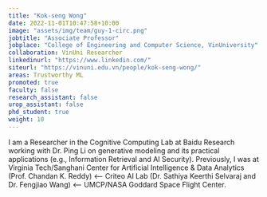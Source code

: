 ```yaml
---
title: "Kok-seng Wong"
date: 2022-11-01T10:47:58+10:00
image: "assets/img/team/guy-1-circ.png"
jobtitle: "Associate Professor"
jobplace: "College of Engineering and Computer Science, VinUniversity"
collaboration: VinUni Researcher
linkedinurl: "https://www.linkedin.com/"
siteurl: "https://vinuni.edu.vn/people/kok-seng-wong/"
areas: Trustworthy ML
promoted: true
faculty: false
research_assistant: false
urop_assistant: false
phd_student: true
weight: 10
---
```


I am a Researcher in the Cognitive Computing Lab at Baidu Research working with Dr. Ping Li on generative modeling and its practical applications (e.g., Information Retrieval and AI Security). Previously, I was at Virginia Tech/Sanghani Center for Artificial Intelligence & Data Analytics (Prof. Chandan K. Reddy) ⟵ Criteo AI Lab (Dr. Sathiya Keerthi Selvaraj and Dr. Fengjiao Wang) ⟵ UMCP/NASA Goddard Space Flight Center. 

